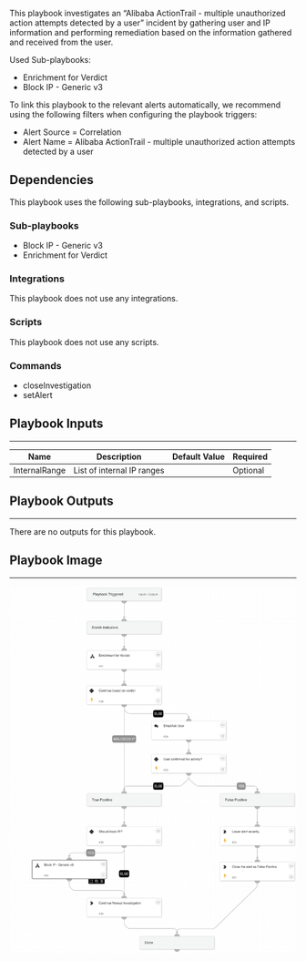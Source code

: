 This playbook investigates an “Alibaba ActionTrail - multiple unauthorized action attempts detected by a user” incident by gathering user and IP information and performing remediation based on the information gathered and received from the user.

Used Sub-playbooks:
* Enrichment for Verdict
* Block IP - Generic v3

To link this playbook to the relevant alerts automatically, we recommend using the following filters when configuring the playbook triggers:
* Alert Source = Correlation
* Alert Name = Alibaba ActionTrail - multiple unauthorized action attempts detected by a user

## Dependencies
This playbook uses the following sub-playbooks, integrations, and scripts.

### Sub-playbooks
* Block IP - Generic v3
* Enrichment for Verdict

### Integrations
This playbook does not use any integrations.

### Scripts
This playbook does not use any scripts.

### Commands
* closeInvestigation
* setAlert

## Playbook Inputs
---

| **Name** | **Description** | **Default Value** | **Required** |
| --- | --- | --- | --- |
| InternalRange | List of internal IP ranges |  | Optional |

## Playbook Outputs
---
There are no outputs for this playbook.

## Playbook Image
---
![Alibaba ActionTrail - multiple unauthorized action attempts detected by a user](../doc_files/Alibaba_ActionTrail_-_multiple_unauthorized_action_attempts_detected_by_a_user.png)
